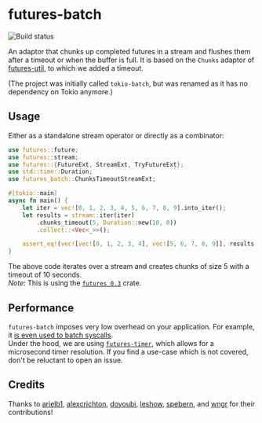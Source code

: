 # futures-batch

![Build status](https://github.com/mre/futures-batch/workflows/Rust/badge.svg)

An adaptor that chunks up completed futures in a stream and flushes them after a timeout or when the buffer is full.
It is based on the `Chunks` adaptor of [futures-util](https://github.com/rust-lang-nursery/futures-rs/blob/4613193023dd4071bbd32b666e3b85efede3a725/futures-util/src/stream/chunks.rs), to which we added a timeout.

(The project was initially called `tokio-batch`, but was renamed as it has no dependency on Tokio anymore.)

## Usage

Either as a standalone stream operator or directly as a combinator:

```rust
use futures::future;
use futures::stream;
use futures::{FutureExt, StreamExt, TryFutureExt};
use std::time::Duration;
use futures_batch::ChunksTimeoutStreamExt;

#[tokio::main]
async fn main() {
    let iter = vec![0, 1, 2, 3, 4, 5, 6, 7, 8, 9].into_iter();
    let results = stream::iter(iter)
        .chunks_timeout(5, Duration::new(10, 0))
        .collect::<Vec<_>>();

    assert_eq!(vec![vec![0, 1, 2, 3, 4], vec![5, 6, 7, 8, 9]], results.await);
}
```

The above code iterates over a stream and creates chunks of size 5 with a timeout of 10 seconds.  
*Note:* This is using the [`futures 0.3`](https://crates.io/crates/futures) crate.

## Performance

`futures-batch` imposes very low overhead on your application. For example, it [is even used to batch syscalls](https://github.com/mre/futures-batch/issues/4).  
Under the hood, we are using [`futures-timer`](https://github.com/async-rs/futures-timer), which allows for a microsecond timer resolution.
If you find a use-case which is not covered, don't be reluctant to open an issue.

## Credits

Thanks to [arielb1](https://github.com/arielb1), [alexcrichton](https://github.com/alexcrichton/), [doyoubi](https://github.com/doyoubi), [leshow](https://github.com/leshow), [spebern](https://github.com/spebern), and [wngr](https://github.com/wngr) for their contributions!
